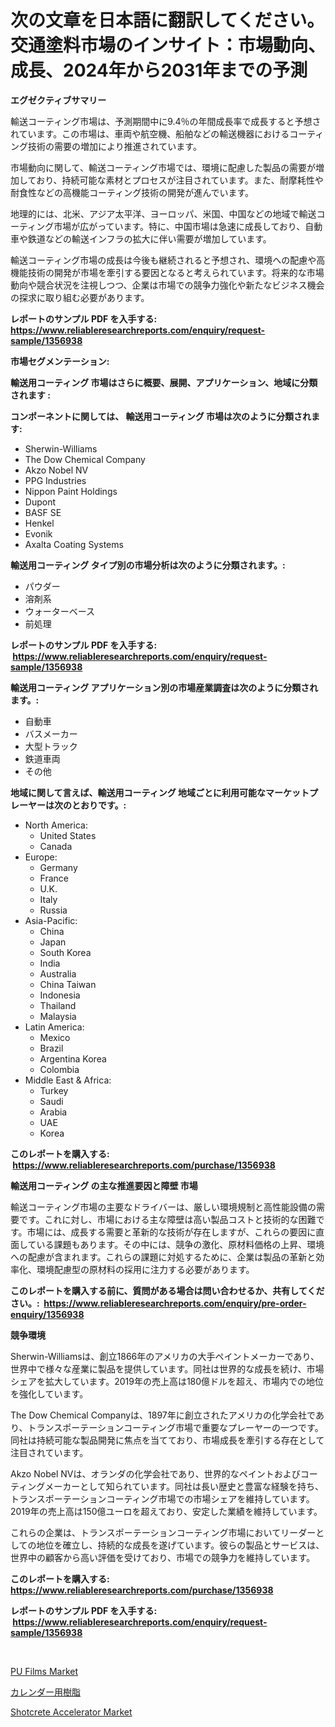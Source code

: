 <p><h1>次の文章を日本語に翻訳してください。交通塗料市場のインサイト：市場動向、成長、2024年から2031年までの予測</h1></p><p><strong>エグゼクティブサマリー</strong></p>
<p><p>輸送コーティング市場は、予測期間中に9.4％の年間成長率で成長すると予想されています。この市場は、車両や航空機、船舶などの輸送機器におけるコーティング技術の需要の増加により推進されています。</p><p>市場動向に関して、輸送コーティング市場では、環境に配慮した製品の需要が増加しており、持続可能な素材とプロセスが注目されています。また、耐摩耗性や耐食性などの高機能コーティング技術の開発が進んでいます。</p><p>地理的には、北米、アジア太平洋、ヨーロッパ、米国、中国などの地域で輸送コーティング市場が広がっています。特に、中国市場は急速に成長しており、自動車や鉄道などの輸送インフラの拡大に伴い需要が増加しています。</p><p>輸送コーティング市場の成長は今後も継続されると予想され、環境への配慮や高機能技術の開発が市場を牽引する要因となると考えられています。将来的な市場動向や競合状況を注視しつつ、企業は市場での競争力強化や新たなビジネス機会の探求に取り組む必要があります。</p></p>
<p><strong>レポートのサンプル PDF を入手する: <a href="https://www.reliableresearchreports.com/enquiry/request-sample/1356938">https://www.reliableresearchreports.com/enquiry/request-sample/1356938</a></strong></p>
<p><strong>市場セグメンテーション:</strong></p>
<p><strong> 輸送用コーティング 市場はさらに概要、展開、アプリケーション、地域に分類されます :</strong></p>
<p><strong>コンポーネントに関しては、 輸送用コーティング 市場は次のように分類されます: &nbsp;</strong></p>
<p><ul><li>Sherwin-Williams</li><li>The Dow Chemical Company</li><li>Akzo Nobel NV</li><li>PPG Industries</li><li>Nippon Paint Holdings</li><li>Dupont</li><li>BASF SE</li><li>Henkel</li><li>Evonik</li><li>Axalta Coating Systems</li></ul></p>
<p><strong> 輸送用コーティング タイプ別の市場分析は次のように分類されます。:</strong></p>
<p><ul><li>パウダー</li><li>溶剤系</li><li>ウォーターベース</li><li>前処理</li></ul></p>
<p><strong>レポートのサンプル PDF を入手する: &nbsp;<a href="https://www.reliableresearchreports.com/enquiry/request-sample/1356938">https://www.reliableresearchreports.com/enquiry/request-sample/1356938</a></strong></p>
<p><strong> 輸送用コーティング アプリケーション別の市場産業調査は次のように分類されます。:</strong></p>
<p><ul><li>自動車</li><li>バスメーカー</li><li>大型トラック</li><li>鉄道車両</li><li>その他</li></ul></p>
<p><strong>地域に関して言えば、輸送用コーティング 地域ごとに利用可能なマーケットプレーヤーは次のとおりです。:</strong></p>
<p><ul>
    <li>
        North America:
        <ul>
            <li>United States</li>
            <li>Canada</li>
        </ul>
    </li>
    <li>
        Europe:
        <ul>
            <li>Germany</li>
            <li>France</li>
            <li>U.K.</li>
            <li>Italy</li>
            <li>Russia</li>
        </ul>
    </li>
    <li>
        Asia-Pacific:
        <ul>
            <li>China</li>
            <li>Japan</li>
            <li>South Korea</li>
            <li>India</li>
            <li>Australia</li>
            <li>China Taiwan</li>
            <li>Indonesia</li>
            <li>Thailand</li>
            <li>Malaysia</li>
        </ul>
    </li>
    <li>
        Latin America:
        <ul>
            <li>Mexico</li>
            <li>Brazil</li>
            <li>Argentina Korea</li>
            <li>Colombia</li>
        </ul>
    </li>
    <li>
        Middle East & Africa:
        <ul>
            <li>Turkey</li>
            <li>Saudi</li>
            <li>Arabia</li>
            <li>UAE</li>
            <li>Korea</li>
        </ul>
    </li>
    </ul></p>
<p><strong>このレポートを購入する: &nbsp;<a href="https://www.reliableresearchreports.com/purchase/1356938">https://www.reliableresearchreports.com/purchase/1356938</a></strong></p>
<p><strong>輸送用コーティング の主な推進要因と障壁 市場</strong></p>
<p><p>輸送コーティング市場の主要なドライバーは、厳しい環境規制と高性能設備の需要です。これに対し、市場における主な障壁は高い製品コストと技術的な困難です。市場には、成長する需要と革新的な技術が存在しますが、これらの要因に直面している課題もあります。その中には、競争の激化、原材料価格の上昇、環境への配慮が含まれます。これらの課題に対処するために、企業は製品の革新と効率化、環境配慮型の原材料の採用に注力する必要があります。</p></p>
<p><strong>このレポートを購入する前に、質問がある場合は問い合わせるか、共有してください。:&nbsp; <a href="https://www.reliableresearchreports.com/enquiry/pre-order-enquiry/1356938">https://www.reliableresearchreports.com/enquiry/pre-order-enquiry/1356938</a></strong></p>
<p><strong>競争環境</strong></p>
<p><p>Sherwin-Williamsは、創立1866年のアメリカの大手ペイントメーカーであり、世界中で様々な産業に製品を提供しています。同社は世界的な成長を続け、市場シェアを拡大しています。2019年の売上高は180億ドルを超え、市場内での地位を強化しています。</p><p>The Dow Chemical Companyは、1897年に創立されたアメリカの化学会社であり、トランスポーテーションコーティング市場で重要なプレーヤーの一つです。同社は持続可能な製品開発に焦点を当てており、市場成長を牽引する存在として注目されています。</p><p>Akzo Nobel NVは、オランダの化学会社であり、世界的なペイントおよびコーティングメーカーとして知られています。同社は長い歴史と豊富な経験を持ち、トランスポーテーションコーティング市場での市場シェアを維持しています。2019年の売上高は150億ユーロを超えており、安定した業績を維持しています。</p><p>これらの企業は、トランスポーテーションコーティング市場においてリーダーとしての地位を確立し、持続的な成長を遂げています。彼らの製品とサービスは、世界中の顧客から高い評価を受けており、市場での競争力を維持しています。</p></p>
<p><strong>このレポートを購入する: &nbsp; <a href="https://www.reliableresearchreports.com/purchase/1356938">https://www.reliableresearchreports.com/purchase/1356938</a></strong></p>
<p><strong>レポートのサンプル PDF を入手する: &nbsp;<a href="https://www.reliableresearchreports.com/enquiry/request-sample/1356938">https://www.reliableresearchreports.com/enquiry/request-sample/1356938</a></strong><strong></strong></p>
<p>&nbsp;</p>
<p><p><a href="https://github.com/dx0328/Market-Research-Report-List-1/blob/main/pu-films-market.md">PU Films Market</a></p><p><a href="https://medium.com/@barbarakss89/%E3%82%AB%E3%83%AC%E3%83%B3%E3%83%80%E3%83%AA%E3%83%B3%E3%82%B0%E3%83%AC%E3%82%B8%E3%83%B3%E5%B8%82%E5%A0%B4%E8%A6%8F%E6%A8%A1%E3%81%AF-%E3%82%B0%E3%83%AD%E3%83%BC%E3%83%90%E3%83%AB%E7%94%A3%E6%A5%AD%E3%81%A7%E6%9C%80%E9%81%A9%E3%81%AA%E3%83%9E%E3%83%BC%E3%82%B1%E3%83%86%E3%82%A3%E3%83%B3%E3%82%B0%E3%83%81%E3%83%A3%E3%83%8D%E3%83%AB%E3%82%92%E7%A4%BA%E3%81%97%E3%81%A6%E3%81%84%E3%81%BE%E3%81%99-5194fc604fdc">カレンダー用樹脂</a></p><p><a href="https://github.com/juancolorado15/Market-Research-Report-List-1/blob/main/shotcrete-accelerator-market.md">Shotcrete Accelerator Market</a></p></p>